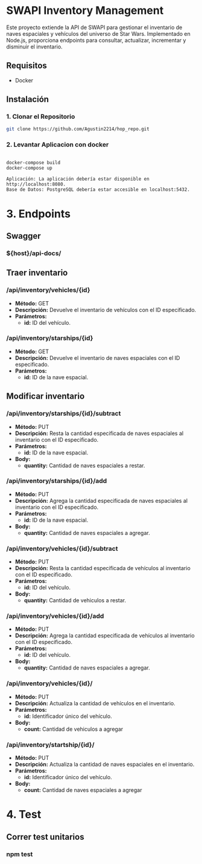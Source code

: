 # SWAPI Inventory Management

Este proyecto extiende la API de SWAPI para gestionar el inventario de naves espaciales y vehículos del universo de Star Wars. Implementado en Node.js, proporciona endpoints para consultar, actualizar, incrementar y disminuir el inventario.

## Requisitos

- Docker

## Instalación

### 1. Clonar el Repositorio

```bash
git clone https://github.com/Agustin2214/hop_repo.git

```


### 2. Levantar Aplicacion con docker
```bash

docker-compose build
docker-compose up
```
```
Aplicación: La aplicación debería estar disponible en http://localhost:8080.
Base de Datos: PostgreSQL debería estar accesible en localhost:5432.
```

# 3. Endpoints

## Swagger
###  ${host}/api-docs/

## Traer inventario

### /api/inventory/vehicles/{id}
* **Método:** GET
* **Descripción:** Devuelve el inventario de vehículos con el ID especificado.
* **Parámetros:**
    * **id:** ID del vehículo.
    

### /api/inventory/starships/{id}
* **Método:** GET
* **Descripción:** Devuelve el inventario de naves espaciales con el ID especificado.
* **Parámetros:**
    * **id:** ID de la nave espacial.


## Modificar inventario

### /api/inventory/starships/{id}/subtract
* **Método:** PUT
* **Descripción:** Resta la cantidad especificada de naves espaciales al inventario con el ID especificado.
* **Parámetros:**
    * **id:** ID de la nave espacial.
* **Body:**
    * **quantity:** Cantidad de naves espaciales a restar.


### /api/inventory/starships/{id}/add
* **Método:** PUT
* **Descripción:** Agrega la cantidad especificada de naves espaciales al inventario con el ID especificado.
* **Parámetros:**
    * **id:** ID de la nave espacial.
* **Body:**
    * **quantity:** Cantidad de naves espaciales a agregar.

### /api/inventory/vehicles/{id}/subtract
* **Método:** PUT
* **Descripción:** Resta la cantidad especificada de vehículos al inventario con el ID especificado.
* **Parámetros:**
    * **id:** ID del vehículo.
* **Body:**
    * **quantity:** Cantidad de vehiculos a restar.

### /api/inventory/vehicles/{id}/add
* **Método:** PUT
* **Descripción:** Agrega la cantidad especificada de vehículos al inventario con el ID especificado.
* **Parámetros:**
    * **id:** ID del vehículo.
* **Body:**
    * **quantity:** Cantidad de naves espaciales a agregar.

### /api/inventory/vehicles/{id}/
* **Método:** PUT
* **Descripción:** Actualiza la cantidad de vehículos en el inventario.
* **Parámetros:**
    * **id:** Identificador único del vehículo.
* **Body:**
    * **count:** Cantidad de vehiculos a agregar

### /api/inventory/startship/{id}/
* **Método:** PUT
* **Descripción:** Actualiza la cantidad de naves espaciales en el inventario.
* **Parámetros:**
    * **id:** Identificador único del vehículo.
* **Body:**
    * **count:** Cantidad de naves espaciales a agregar


# 4. Test 
## Correr test unitarios
### npm test




